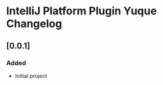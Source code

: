 <!-- Keep a Changelog guide -> https://keepachangelog.com -->

# IntelliJ Platform Plugin Yuque Changelog

## [0.0.1]
### Added
- Initial project
